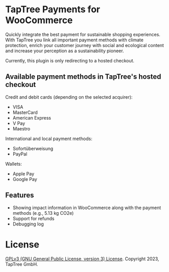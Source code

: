 # TapTree Payments for WooCommerce

Quickly integrate the best payment for sustainable shopping experiences. With TapTree you link all important payment methods with climate protection, enrich your customer journey with social and ecological content and increase your perception as a sustainability pioneer.

Currently, this plugin is only redirecting to a hosted checkout.

## Available payment methods in TapTree's hosted checkout

Credit and debit cards (depending on the selected acquirer):

- VISA
- MasterCard
- American Express
- V Pay
- Maestro

International and local payment methods:

- Sofortüberweisung
- PayPal

Wallets:

- Apple Pay
- Google Pay

## Features

- Showing impact information in WooCommerce along with the payment methods (e.g., 5.13 kg CO2e)
- Support for refunds
- Debugging log

# License

[GPLv3 (GNU General Public License, version 3) License](http://www.gnu.org/licenses/gpl-3.0.html). Copyright 2023, TapTree GmbH.
